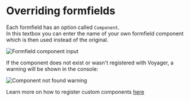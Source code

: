 # Overriding formfields

Each formfield has an option called `Component`.  
In this textbox you can enter the name of your own formfield component which is then used instead of the original.

![Formfield component input](./.gitbook/assets/overriding/component-setting.png) 

If the component does not exist or wasn't registered with Voyager, a warning will be shown in the console:

![Component not found warning](./.gitbook/assets/overriding/component-warning.png) 

Learn more on how to register custom components [here](../plugins/components.md)